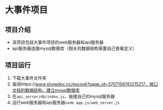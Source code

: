 # 大事件项目 #
## 项目介绍 ##
* 该项目包括大事件项目的web服务器和api服务器
* api服务器连接mysql数据库（相关的数据结构需要自己查看定义）

## 项目运行 ##
1. 下载大事件文件夹
2. 查阅https://www.showdoc.cc/escook?page_id=3707158761215217，接口文档的数据结构，建立mysql数据库
3. 在`api_sercer/db/index.js`，链接自己的mysql服务器
4. 运行web服务器和api服务器`node app.js/web_server.js `